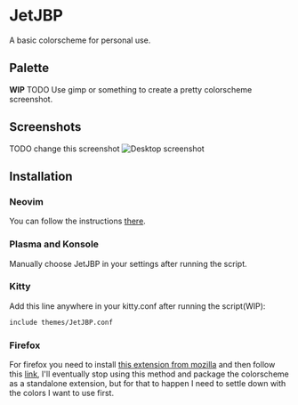# JetJBP
A basic colorscheme for personal use.

## Palette
**WIP**
TODO Use gimp or something to create a pretty colorscheme screenshot.

## Screenshots
TODO change this screenshot
![Desktop
screenshot](https://github.com/santigo-zero/tests/blob/master/desktop.png)

## Installation
### Neovim
You can follow the instructions
[there](https://github.com/santigo-zero/jetjbp.nvim).

### Plasma and Konsole
Manually choose JetJBP in your settings after running the script.

### Kitty
Add this line anywhere in your kitty.conf after running the script(WIP):
```bash
include themes/JetJBP.conf
```

### Firefox
For firefox you need to install [this extension from
mozilla](https://color.firefox.com/) and then follow this
[link](https://color.firefox.com/?theme=XQAAAAKTAgAAAAAAAABBKYhm849SCicxcUHkAiuG_ebZUZXOFqnNHpZ3GCloEZXH7eR2TZz-j1iW5GVp-YGu3a_gPxymL33IhlDwzkCzC94pmjm1p36FexfWSnnzXoUW9ZcbLbQs-ZfEjqgUZv8dCQV0rZgjGpKxiZOOmcjb0bP7ATuFv7fhOI1GHYQjAxSr7uviAF6cwDiqWt_JlednTPZT1q4vBIxEA5fBXP4WsEYM_-0Oweqch9pPQXHZ5Y9DEfNhC5wDWYfV8sE6a6Rs0hb-yYR7OQkbl_xx3EyAgACH32QPA9m7hCtNU0RA9gQ1cZEThz3bR9GHOKXCyA2YseTqOxDnr_Xe6V3GvOjgwhXMyonLxFKHTG6SmIKTUJTh456-fcBVE9tf8cZ7GuwVMrbJAs1uzngRKz1rcuhupzuWTouMgT3lcilGePeO0P8JEF8A),
I'll eventually stop using this method and package the colorscheme as a
standalone extension, but for that to happen I need to settle down with the
colors I want to use first.
